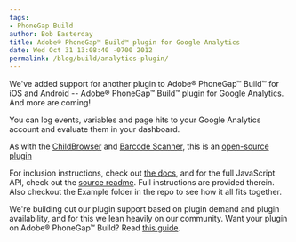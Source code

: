 ```yaml
---
tags:
- PhoneGap Build
author: Bob Easterday
title: Adobe® PhoneGap™ Build™ plugin for Google Analytics
date: Wed Oct 31 13:08:40 -0700 2012
permalink: /blog/build/analytics-plugin/
---
```

We've added support for another plugin to Adobe® PhoneGap™ Build™ for iOS and Android --  Adobe® PhoneGap™ Build™ plugin for Google Analytics. And more are coming!

You can log events, variables and page hits to your Google Analytics account and evaluate them in your dashboard.


<!-- end-slug -->

As with the [ChildBrowser](/blog/childbrowser-plugin) and [Barcode Scanner](/blog/barcodescanner-plugin), this is an [open-source plugin](https://github.com/bobeast/GAPlugin/)

For inclusion instructions, check out [the docs](/docs/plugins), and for the full JavaScript API, check out the [source readme](https://github.com/bobeast/GAPlugin/blob/master/README.md). Full instructions are provided therein. Also checkout the Example folder in the repo to see how it all fits together.

We're building out our plugin support based on plugin demand and plugin availability, and for this we lean heavily on our community. Want your plugin on Adobe® PhoneGap™ Build? Read [this guide](https://github.com/phonegap/build/blob/master/Plugins.md).

